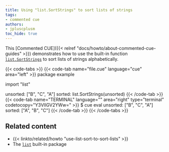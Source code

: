 ```yaml
---
title: Using "list.SortStrings" to sort lists of strings
tags:
- commented cue
authors:
- jpluscplusm
toc_hide: true
---
```


This [Commented CUE]({{< relref "docs/howto/about-commented-cue-guides" >}})
demonstrates how to use the built-in function
[`list.SortStrings`](https://pkg.go.dev/cuelang.org/go/pkg/list#SortStrings)
to sort lists of strings alphabetically.

{{< code-tabs >}}
{{< code-tab name="file.cue" language="cue" area="left" >}}
package example

import "list"

unsorted: ["B", "C", "A"]
sorted: list.SortStrings(unsorted)
{{< /code-tab >}}
{{< code-tab name="TERMINAL" language="" area="right" type="terminal" codetocopy="Y3VlIGV2YWw=" >}}
$ cue eval
unsorted: ["B", "C", "A"]
sorted: ["A", "B", "C"]
{{< /code-tab >}}
{{< /code-tabs >}}

## Related content

- {{< linkto/related/howto "use-list-sort-to-sort-lists" >}}
- The [`list`](https://pkg.go.dev/cuelang.org/go/pkg/list) built-in package
